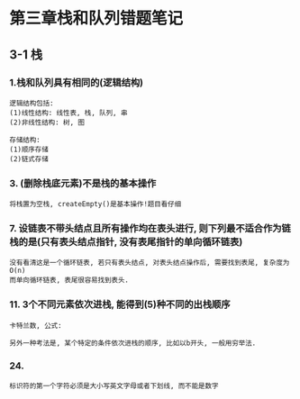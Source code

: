 # 第三章栈和队列错题笔记
## 3-1 栈

### 1.栈和队列具有相同的(逻辑结构)
```
逻辑结构包括:
(1)线性结构: 线性表, 栈, 队列, 串
(2)非线性结构: 树, 图

存储结构:
(1)顺序存储
(2)链式存储
```

### 3. (删除栈底元素)不是栈的基本操作
```
将栈置为空栈, createEmpty()是基本操作!题目看仔细
```

### 7. 设链表不带头结点且所有操作均在表头进行, 则下列最不适合作为链栈的是(只有表头结点指针, 没有表尾指针的单向循环链表)
```
没有看清这是一个循环链表, 若只有表头结点, 对表头结点操作后, 需要找到表尾, 复杂度为O(n)
而单向循环链表, 表尾很容易找到表头.
```


### 11. 3个不同元素依次进栈, 能得到(5)种不同的出栈顺序
```
卡特兰数, 公式:

另外一种考法是, 某个特定的条件依次进栈的顺序, 比如以b开头, 一般用穷举法.
```


### 24.
```
标识符的第一个字符必须是大小写英文字母或者下划线, 而不能是数字
```
